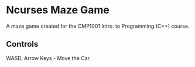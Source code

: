 # Ncurses Maze Game

A maze game created for the CMP1001 Intro. to Programming (C++) course.

## Controls
WASD, Arrow Keys - Move the Car

